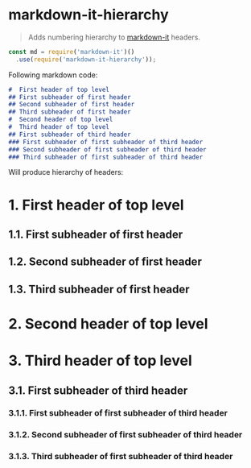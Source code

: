 # markdown-it-hierarchy

> Adds numbering hierarchy to [markdown-it] headers.

[markdown-it]: https://github.com/markdown-it/markdown-it

```js
const md = require('markdown-it')()
  .use(require('markdown-it-hierarchy'));
```

Following markdown code:

```md
#  First header of top level
## First subheader of first header
## Second subheader of first header
## Third subheader of first header
#  Second header of top level
#  Third header of top level
## First subheader of third header
### First subheader of first subheader of third header
### Second subheader of first subheader of third header
### Third subheader of first subheader of third header
```

Will produce hierarchy of headers:

# 1. First header of top level
## 1.1. First subheader of first header
## 1.2. Second subheader of first header
## 1.3. Third subheader of first header
# 2. Second header of top level
# 3. Third header of top level
## 3.1. First subheader of third header
### 3.1.1. First subheader of first subheader of third header
### 3.1.2. Second subheader of first subheader of third header
### 3.1.3. Third subheader of first subheader of third header